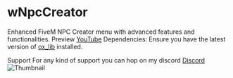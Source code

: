 # wNpcCreator
Enhanced FiveM NPC Creator menu with advanced features and functionalities.
Preview 
[YouTube](https://www.youtube.com/watch?v=MfmhHy9OT7g)
Dependencies:
Ensure you have the latest version of [ox_lib](https://github.com/overextended/ox_lib/releases/tag/v3.16.2) installed.

Support
For any kind of support you can hop on my discord [Discord](https://discord.gg/s5yB3JYZsn)
![Thumbnail](https://github.com/WhereiamL/wNpcCreator/assets/84282589/4c15c6a3-c2c6-4cf9-adac-2355a4d98020)
